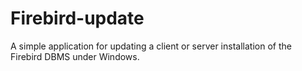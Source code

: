 # Firebird-update
A simple application for updating a client or server installation of the Firebird DBMS under Windows.
